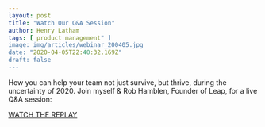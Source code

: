 ```yaml
---
layout: post
title: "Watch Our Q&A Session"
author: Henry Latham
tags: [ product management" ]
image: img/articles/webinar_200405.jpg
date: "2020-04-05T22:40:32.169Z"
draft: false
---
```


How you can help your team not just survive, but thrive, during the uncertainty of 2020. Join myself & Rob Hamblen, Founder of Leap, for a live Q&A session:

<a href="https://www.youtube.com/watch?v=bG9GLFC_FoY&t=1s">
WATCH THE REPLAY
</a>

<br />
<br />
<br />
<br />
